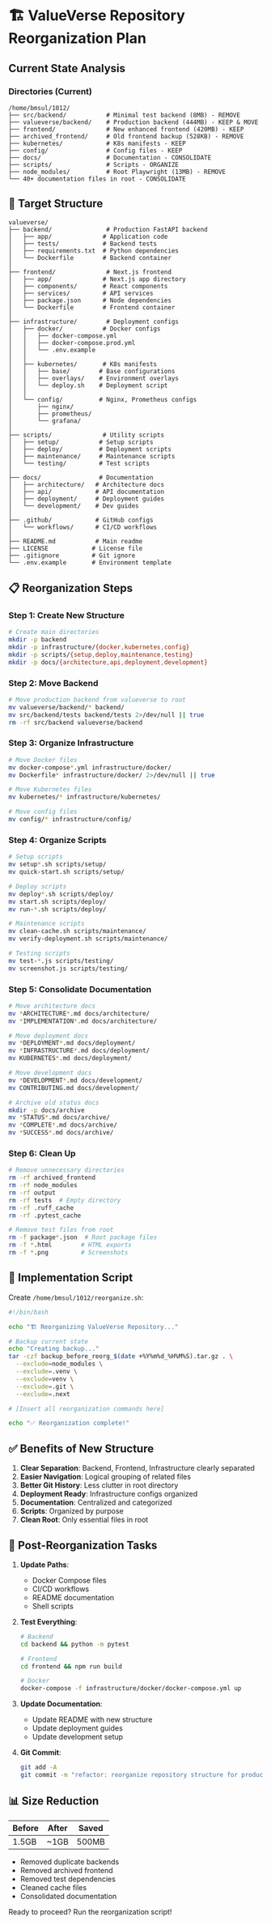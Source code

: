# 🏗️ ValueVerse Repository Reorganization Plan

## Current State Analysis

### Directories (Current)
```
/home/bmsul/1012/
├── src/backend/           # Minimal test backend (8MB) - REMOVE
├── valueverse/backend/    # Production backend (444MB) - KEEP & MOVE
├── frontend/              # New enhanced frontend (420MB) - KEEP
├── archived_frontend/     # Old frontend backup (528KB) - REMOVE
├── kubernetes/            # K8s manifests - KEEP
├── config/                # Config files - KEEP
├── docs/                  # Documentation - CONSOLIDATE
├── scripts/               # Scripts - ORGANIZE
├── node_modules/          # Root Playwright (13MB) - REMOVE
└── 40+ documentation files in root - CONSOLIDATE
```

## 🎯 Target Structure

```
valueverse/
├── backend/               # Production FastAPI backend
│   ├── app/              # Application code
│   ├── tests/            # Backend tests
│   ├── requirements.txt  # Python dependencies
│   └── Dockerfile        # Backend container
│
├── frontend/              # Next.js frontend
│   ├── app/              # Next.js app directory
│   ├── components/       # React components
│   ├── services/         # API services
│   ├── package.json      # Node dependencies
│   └── Dockerfile        # Frontend container
│
├── infrastructure/        # Deployment configs
│   ├── docker/           # Docker configs
│   │   ├── docker-compose.yml
│   │   ├── docker-compose.prod.yml
│   │   └── .env.example
│   │
│   ├── kubernetes/       # K8s manifests
│   │   ├── base/        # Base configurations
│   │   ├── overlays/    # Environment overlays
│   │   └── deploy.sh    # Deployment script
│   │
│   └── config/          # Nginx, Prometheus configs
│       ├── nginx/
│       ├── prometheus/
│       └── grafana/
│
├── scripts/              # Utility scripts
│   ├── setup/           # Setup scripts
│   ├── deploy/          # Deployment scripts
│   ├── maintenance/     # Maintenance scripts
│   └── testing/         # Test scripts
│
├── docs/                # Documentation
│   ├── architecture/   # Architecture docs
│   ├── api/            # API documentation
│   ├── deployment/     # Deployment guides
│   └── development/    # Dev guides
│
├── .github/            # GitHub configs
│   └── workflows/      # CI/CD workflows
│
├── README.md           # Main readme
├── LICENSE            # License file
├── .gitignore         # Git ignore
└── .env.example       # Environment template
```

## 📋 Reorganization Steps

### Step 1: Create New Structure
```bash
# Create main directories
mkdir -p backend
mkdir -p infrastructure/{docker,kubernetes,config}
mkdir -p scripts/{setup,deploy,maintenance,testing}
mkdir -p docs/{architecture,api,deployment,development}
```

### Step 2: Move Backend
```bash
# Move production backend from valueverse to root
mv valueverse/backend/* backend/
mv src/backend/tests backend/tests 2>/dev/null || true
rm -rf src/backend valueverse/backend
```

### Step 3: Organize Infrastructure
```bash
# Move Docker files
mv docker-compose*.yml infrastructure/docker/
mv Dockerfile* infrastructure/docker/ 2>/dev/null || true

# Move Kubernetes files
mv kubernetes/* infrastructure/kubernetes/

# Move config files
mv config/* infrastructure/config/
```

### Step 4: Organize Scripts
```bash
# Setup scripts
mv setup*.sh scripts/setup/
mv quick-start.sh scripts/setup/

# Deploy scripts
mv deploy*.sh scripts/deploy/
mv start.sh scripts/deploy/
mv run-*.sh scripts/deploy/

# Maintenance scripts
mv clean-cache.sh scripts/maintenance/
mv verify-deployment.sh scripts/maintenance/

# Testing scripts
mv test-*.js scripts/testing/
mv screenshot.js scripts/testing/
```

### Step 5: Consolidate Documentation
```bash
# Move architecture docs
mv *ARCHITECTURE*.md docs/architecture/
mv *IMPLEMENTATION*.md docs/architecture/

# Move deployment docs
mv *DEPLOYMENT*.md docs/deployment/
mv *INFRASTRUCTURE*.md docs/deployment/
mv KUBERNETES*.md docs/deployment/

# Move development docs
mv *DEVELOPMENT*.md docs/development/
mv CONTRIBUTING.md docs/development/

# Archive old status docs
mkdir -p docs/archive
mv *STATUS*.md docs/archive/
mv *COMPLETE*.md docs/archive/
mv *SUCCESS*.md docs/archive/
```

### Step 6: Clean Up
```bash
# Remove unnecessary directories
rm -rf archived_frontend
rm -rf node_modules
rm -rf output
rm -rf tests  # Empty directory
rm -rf .ruff_cache
rm -rf .pytest_cache

# Remove test files from root
rm -f package*.json  # Root package files
rm -f *.html        # HTML exports
rm -f *.png         # Screenshots
```

## 🔨 Implementation Script

Create `/home/bmsul/1012/reorganize.sh`:

```bash
#!/bin/bash

echo "🏗️ Reorganizing ValueVerse Repository..."

# Backup current state
echo "Creating backup..."
tar -czf backup_before_reorg_$(date +%Y%m%d_%H%M%S).tar.gz . \
  --exclude=node_modules \
  --exclude=.venv \
  --exclude=venv \
  --exclude=.git \
  --exclude=.next

# [Insert all reorganization commands here]

echo "✅ Reorganization complete!"
```

## ✅ Benefits of New Structure

1. **Clear Separation**: Backend, Frontend, Infrastructure clearly separated
2. **Easier Navigation**: Logical grouping of related files
3. **Better Git History**: Less clutter in root directory
4. **Deployment Ready**: Infrastructure configs organized
5. **Documentation**: Centralized and categorized
6. **Scripts**: Organized by purpose
7. **Clean Root**: Only essential files in root

## 🚀 Post-Reorganization Tasks

1. **Update Paths**:
   - Docker Compose files
   - CI/CD workflows
   - README documentation
   - Shell scripts

2. **Test Everything**:
   ```bash
   # Backend
   cd backend && python -m pytest
   
   # Frontend
   cd frontend && npm run build
   
   # Docker
   docker-compose -f infrastructure/docker/docker-compose.yml up
   ```

3. **Update Documentation**:
   - Update README with new structure
   - Update deployment guides
   - Update development setup

4. **Git Commit**:
   ```bash
   git add -A
   git commit -m "refactor: reorganize repository structure for production readiness"
   ```

## 📊 Size Reduction

| Before | After | Saved |
|--------|-------|-------|
| 1.5GB  | ~1GB  | 500MB |

- Removed duplicate backends
- Removed archived frontend
- Removed test dependencies
- Cleaned cache files
- Consolidated documentation

Ready to proceed? Run the reorganization script!

